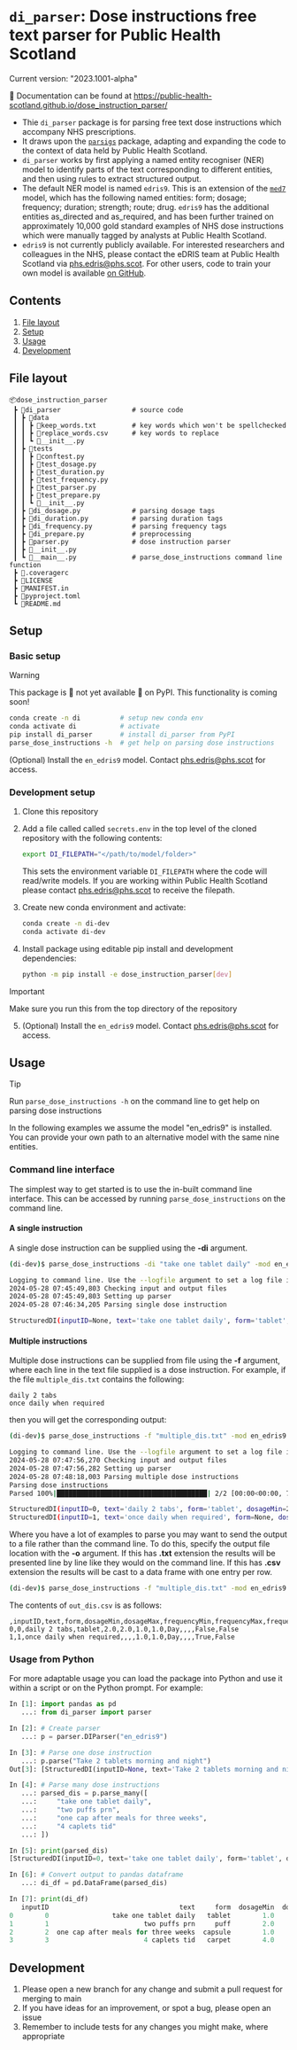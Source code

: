 # `di_parser`: Dose instructions free text parser for Public Health Scotland

Current version: "2023.1001-alpha"

📓 Documentation can be found at https://public-health-scotland.github.io/dose_instruction_parser/

* Thie `di_parser` package is for parsing free text dose instructions which accompany NHS prescriptions.
* It draws upon the [`parsigs`](https://pypi.org/project/parsigs/) package, adapting and expanding the code to the context of data held by Public Health Scotland.
* `di_parser` works by first applying a named entity recogniser (NER) model to identify parts of the text corresponding to different entities, and then using rules to extract structured output. 
* The default NER model is named `edris9`. This is an extension of the [`med7`](https://www.sciencedirect.com/science/article/abs/pii/S0933365721000798) model, which has the following named entities: form; dosage; frequency; duration; strength; route; drug. `edris9` has the additional entities as_directed and as_required, and has been further trained on approximately 10,000 gold standard examples of NHS dose instructions which were manually tagged by analysts at Public Health Scotland.
* `edris9` is not currently publicly available. For interested researchers and colleagues in the NHS, please contact the eDRIS team at Public Health Scotland via [phs.edris@phs.scot](mailto:phs.edris@phs.scot). For other users, code to train your own model is available [on GitHub](https://github.com/Public-Health-Scotland/dose_instruction_parser/).

## Contents

1. [File layout](#file-layout)
1. [Setup](#setup)
1. [Usage](#usage)
1. [Development](#development)

## File layout

```
📦dose_instruction_parser
 ┣ 📂di_parser                  # source code
 ┃ ┣ 📂data                     
 ┃ ┃ ┣ 📜keep_words.txt         # key words which won't be spellchecked
 ┃ ┃ ┣ 📜replace_words.csv      # key words to replace 
 ┃ ┃ ┗ 📜__init__.py
 ┃ ┣ 📂tests                    
 ┃ ┃ ┣ 📜conftest.py
 ┃ ┃ ┣ 📜test_dosage.py         
 ┃ ┃ ┣ 📜test_duration.py
 ┃ ┃ ┣ 📜test_frequency.py
 ┃ ┃ ┣ 📜test_parser.py
 ┃ ┃ ┣ 📜test_prepare.py
 ┃ ┃ ┗ 📜__init__.py
 ┃ ┣ 📜di_dosage.py             # parsing dosage tags
 ┃ ┣ 📜di_duration.py           # parsing duration tags
 ┃ ┣ 📜di_frequency.py          # parsing frequency tags
 ┃ ┣ 📜di_prepare.py            # preprocessing 
 ┃ ┣ 📜parser.py                # dose instruction parser
 ┃ ┣ 📜__init__.py  
 ┃ ┗ 📜__main__.py              # parse_dose_instructions command line function
 ┣ 📜.coveragerc
 ┣ 📜LICENSE
 ┣ 📜MANIFEST.in
 ┣ 📜pyproject.toml
 ┗ 📜README.md
```

## Setup

### Basic setup

> [!WARNING]
> This package is 🚧 not yet available 🚧 on PyPI. This functionality is coming soon!

```bash
conda create -n di          # setup new conda env
conda activate di           # activate
pip install di_parser       # install di_parser from PyPI
parse_dose_instructions -h  # get help on parsing dose instructions
```

(Optional) Install the `en_edris9` model. Contact [phs.edris@phs.scot](mailto:phs.edris@phs.scot) for access.

### Development setup

1.  Clone this repository
2.  Add a file called called `secrets.env` in the top level of the cloned    repository with the following contents:

    ```bash
    export DI_FILEPATH="</path/to/model/folder>"
    ```

    This sets the environment variable `DI_FILEPATH` where the code will read/write models. If you are working within Public Health Scotland please contact
    [phs.edris@phs.scot](mailto:phs.edris@phs.scot) to receive the filepath. 
3. Create new conda environment and activate: 
    ```bash
    conda create -n di-dev
    conda activate di-dev
    ```
4. Install package using editable pip install and development dependencies: 
    ```bash
    python -m pip install -e dose_instruction_parser[dev]
    ```
> [!IMPORTANT]
> Make sure you run this from the top directory of the repository
5. (Optional) Install the `en_edris9` model. Contact [phs.edris@phs.scot](mailto:phs.edris@phs.scot) for access.

## Usage

> [!TIP]
>   Run `parse_dose_instructions -h` on the command line to get help on parsing dose instructions

In the following examples we assume the model "en_edris9" is installed. You can provide your own path to an alternative model with the same nine entities.

### Command line interface

The simplest way to get started is to use the in-built command line interface. This can be accessed by running `parse_dose_instructions` on the command line.

#### A single instruction

A single dose instruction can be supplied using the **-di** argument.

```bash
(di-dev)$ parse_dose_instructions -di "take one tablet daily" -mod en_edris9 

Logging to command line. Use the --logfile argument to set a log file instead.
2024-05-28 07:45:49,803 Checking input and output files
2024-05-28 07:45:49,803 Setting up parser
2024-05-28 07:46:34,205 Parsing single dose instruction

StructuredDI(inputID=None, text='take one tablet daily', form='tablet', dosageMin=1.0, dosageMax=1.0, frequencyMin=1.0, frequencyMax=1.0, frequencyType='Day', durationMin=None, durationMax=None, durationType=None, asRequired=False, asDirected=False)
```

#### Multiple instructions

Multiple dose instructions can be supplied from file using the **-f** argument, where each line in the text file supplied is a dose instruction. For example, if the file `multiple_dis.txt` contains the following:

```
daily 2 tabs
once daily when required
```

then you will get the corresponding output:

```bash
(di-dev)$ parse_dose_instructions -f "multiple_dis.txt" -mod en_edris9

Logging to command line. Use the --logfile argument to set a log file instead.
2024-05-28 07:47:56,270 Checking input and output files
2024-05-28 07:47:56,282 Setting up parser
2024-05-28 07:48:18,003 Parsing multiple dose instructions
Parsing dose instructions                                                                                               
Parsed 100%|██████████████████████████████████████| 2/2 [00:00<00:00, 79.78 instructions/s]

StructuredDI(inputID=0, text='daily 2 tabs', form='tablet', dosageMin=2.0, dosageMax=2.0, frequencyMin=1.0, frequencyMax=1.0, frequencyType='Day', durationMin=None, durationMax=None, durationType=None, asRequired=False, asDirected=False)
StructuredDI(inputID=1, text='once daily when required', form=None, dosageMin=None, dosageMax=None, frequencyMin=1.0, frequencyMax=1.0, frequencyType='Day', durationMin=None, durationMax=None, durationType=None, asRequired=True, asDirected=False)
```

Where you have a lot of examples to parse you may want to send the output to a file rather than the command line. To do this, specify the output file location with the **-o** argument. If this has **.txt** extension the results will be presented line by line like they would on the command line. If this has **.csv** extension the results will be cast to a data frame with one entry per row.

```bash
(di-dev)$ parse_dose_instructions -f "multiple_dis.txt" -mod en_edris9 -o "out_dis.csv"
```

The contents of `out_dis.csv` is as follows:

```
,inputID,text,form,dosageMin,dosageMax,frequencyMin,frequencyMax,frequencyType,durationMin,durationMax,durationType,asRequired,asDirected
0,0,daily 2 tabs,tablet,2.0,2.0,1.0,1.0,Day,,,,False,False
1,1,once daily when required,,,,1.0,1.0,Day,,,,True,False
```

### Usage from Python 

For more adaptable usage you can load the package into Python and use it within a script or on the Python prompt. For example:

```python
In [1]: import pandas as pd
   ...: from di_parser import parser

In [2]: # Create parser
   ...: p = parser.DIParser("en_edris9")

In [3]: # Parse one dose instruction
   ...: p.parse("Take 2 tablets morning and night")
Out[3]: [StructuredDI(inputID=None, text='Take 2 tablets morning and night', form='tablet', dosageMin=2.0, dosageMax=2.0, frequencyMin=2.0, frequencyMax=2.0, frequencyType='Day', durationMin=None, durationMax=None, durationType=None, asRequired=False, asDirected=False)]

In [4]: # Parse many dose instructions
   ...: parsed_dis = p.parse_many([
   ...:     "take one tablet daily",
   ...:     "two puffs prn",
   ...:     "one cap after meals for three weeks",
   ...:     "4 caplets tid"
   ...: ])

In [5]: print(parsed_dis)
[StructuredDI(inputID=0, text='take one tablet daily', form='tablet', dosageMin=1.0, dosageMax=1.0, frequencyMin=1.0, frequencyMax=1.0, frequencyType='Day', durationMin=None, durationMax=None, durationType=None, asRequired=False, asDirected=False), StructuredDI(inputID=1, text='two puffs prn', form='puff', dosageMin=2.0, dosageMax=2.0, frequencyMin=None, frequencyMax=None, frequencyType=None, durationMin=None, durationMax=None, durationType=None, asRequired=True, asDirected=False), StructuredDI(inputID=2, text='one cap after meals for three weeks', form='capsule', dosageMin=1.0, dosageMax=1.0, frequencyMin=3.0, frequencyMax=3.0, frequencyType='Day', durationMin=3.0, durationMax=3.0, durationType='Week', asRequired=False, asDirected=False), StructuredDI(inputID=3, text='4 caplets tid', form='carpet', dosageMin=4.0, dosageMax=4.0, frequencyMin=3.0, frequencyMax=3.0, frequencyType='Day', durationMin=None, durationMax=None, durationType=None, asRequired=False, asDirected=False)]

In [6]: # Convert output to pandas dataframe
   ...: di_df = pd.DataFrame(parsed_dis)

In [7]: print(di_df)
   inputID                                 text     form  dosageMin  dosageMax  frequencyMin  frequencyMax frequencyType  durationMin  durationMax durationType  asRequired  asDirected
0        0                take one tablet daily   tablet        1.0        1.0           1.0           1.0           Day          NaN          NaN         None       False       False
1        1                        two puffs prn     puff        2.0        2.0           NaN           NaN          None          NaN          NaN         None        True       False
2        2  one cap after meals for three weeks  capsule        1.0        1.0           3.0           3.0           Day          3.0          3.0         Week       False       False
3        3                        4 caplets tid   carpet        4.0        4.0           3.0           3.0           Day          NaN          NaN         None       False       False
```

## Development

1. Please open a new branch for any change and submit a pull request for merging to main
1. If you have ideas for an improvement, or spot a bug, please open an issue
1. Remember to include tests for any changes you might make, where appropriate
